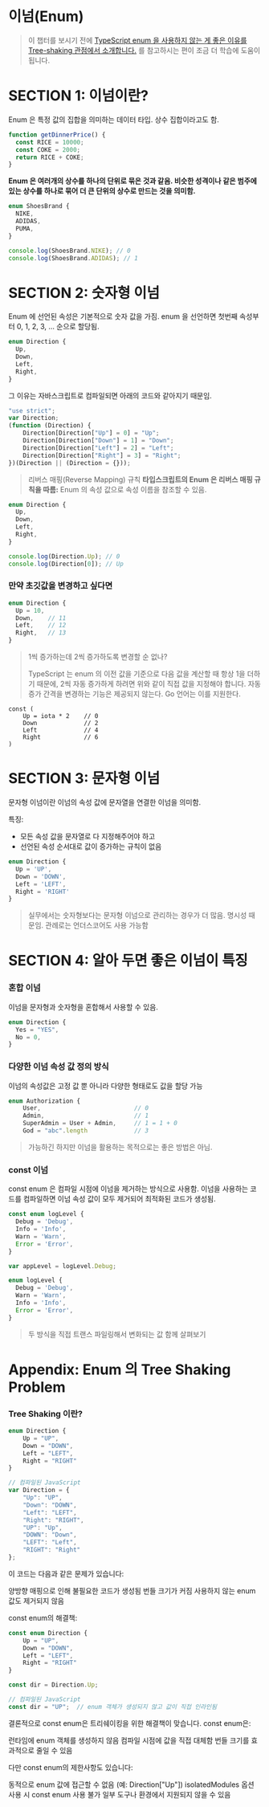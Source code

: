 # 이넘(Enum)

> 이 챕터를 보시기 전에 [TypeScript enum 을 사용하지 않는 게 좋은 이유를 Tree-shaking 관점에서 소개합니다.](https://engineering.linecorp.com/ko/blog/typescript-enum-tree-shaking) 를 참고하시는 편이 조금 더 학습에 도움이 됩니다.

# SECTION 1: 이넘이란?  

Enum 은 특정 값의 집합을 의미하는 데이터 타입. 상수 집합이라고도 함.

```typescript
function getDinnerPrice() {
  const RICE = 10000;
  const COKE = 2000;
  return RICE + COKE;
}
```

**Enum 은 여러개의 상수를 하나의 단위로 묶은 것과 같음. 비슷한 성격이나 같은 범주에 있는 상수를 하나로 묶어 더 큰 단위의 상수로 만드는 것을 의미함.**

```typescript
enum ShoesBrand {
  NIKE,
  ADIDAS,
  PUMA,
}

console.log(ShoesBrand.NIKE); // 0
console.log(ShoesBrand.ADIDAS); // 1
```


# SECTION 2: 숫자형 이넘

Enum 에 선언된 속성은 기본적으로 숫자 값을 가짐. enum 을 선언하면 첫번째 속성부터 0, 1, 2, 3, ... 순으로 할당됨.

```typescript
enum Direction {
  Up,
  Down,
  Left,
  Right,
}
```

그 이유는 자바스크립트로 컴파일되면 아래의 코드와 같아지기 때문임.

```javascript
"use strict";
var Direction;
(function (Direction) {
    Direction[Direction["Up"] = 0] = "Up";
    Direction[Direction["Down"] = 1] = "Down";
    Direction[Direction["Left"] = 2] = "Left";
    Direction[Direction["Right"] = 3] = "Right";
})(Direction || (Direction = {}));
```

> 리버스 매핑(Reverse Mapping) 규칙
> **타입스크립트의 Enum 은 리버스 매핑 규칙을 따름:** Enum 의 속성 값으로 속성 이름을 참조할 수 있음.

```typescript
enum Direction {
  Up,
  Down,
  Left,
  Right,
}

console.log(Direction.Up); // 0
console.log(Direction[0]); // Up
```

### 만약 초깃값을 변경하고 싶다면

```typescript
enum Direction {
  Up = 10,
  Down,    // 11
  Left,    // 12
  Right,   // 13
}
```

> 1씩 증가하는데 2씩 증가하도록 변경할 순 없나?
> 
> TypeScript 는 enum 의 이전 값을 기준으로 다음 값을 계산할 때 항상 1을 더하기 때문에, 2씩 자동 증가하게 하려면 위와 같이 직접 값을 지정해야 합니다. 자동 증가 간격을 변경하는 기능은 제공되지 않는다.
> Go 언어는 이를 지원한다.

```text
const (
    Up = iota * 2    // 0
    Down             // 2
    Left             // 4
    Right            // 6
)
```


# SECTION 3: 문자형 이넘

문자형 이넘이란 이넘의 속성 값에 문자열을 연결한 이넘을 의미함. 

특징:

- 모든 속성 값을 문자열로 다 지정해주어야 하고
- 선언된 속성 순서대로 값이 증가하는 규칙이 없음

```typescript
enum Direction {
  Up = 'UP',
  Down = 'DOWN',
  Left = 'LEFT',
  Right = 'RIGHT'
}
```

> 실무에서는 숫자형보다는 문자형 이넘으로 관리하는 경우가 더 많음. 명시성 때문임. 관례로는 언더스코어도 사용 가능함

# SECTION 4: 알아 두면 좋은 이넘이 특징

### 혼합 이넘

이넘을 문자형과 숫자형을 혼합해서 사용할 수 있음.

```typescript
enum Direction {
  Yes = "YES",
  No = 0,
}
```

### 다양한 이넘 속성 값 정의 방식

이넘의 속성값은 고정 값 뿐 아니라 다양한 형태로도 값을 할당 가능

```typescript
enum Authorization {
    User,                          // 0
    Admin,                         // 1
    SuperAdmin = User + Admin,     // 1 = 1 + 0
    God = "abc".length             // 3
```

> 가능하긴 하지만 이넘을 활용하는 목적으로는 좋은 방법은 아님.

### const 이넘

const enum 은 컴파일 시점에 이넘을 제거하는 방식으로 사용함. 이넘을 사용하는 코드를 컴파일하면 이넘 속성 값이 모두 제거되어 최적화된 코드가 생성됨.

```typescript
const enum logLevel {
  Debug = 'Debug',
  Info = 'Info',
  Warn = 'Warn',
  Error = 'Error',
}

var appLevel = logLevel.Debug;
```

```typescript
enum logLevel {
  Debug = 'Debug',
  Warn = 'Warn',
  Info = 'Info',
  Error = 'Error',
}
```

> 두 방식을 직접 트랜스 파일링해서 변화되는 값 함께 살펴보기

# Appendix: Enum 의 Tree Shaking Problem

### Tree Shaking 이란?
```typescript
enum Direction {
    Up = "UP",
    Down = "DOWN",
    Left = "LEFT",
    Right = "RIGHT"
}

// 컴파일된 JavaScript
var Direction = {
    "Up": "UP",
    "Down": "DOWN", 
    "Left": "LEFT",
    "Right": "RIGHT",
    "UP": "Up",
    "DOWN": "Down",
    "LEFT": "Left",
    "RIGHT": "Right"
};
```

이 코드는 다음과 같은 문제가 있습니다:

양방향 매핑으로 인해 불필요한 코드가 생성됨
번들 크기가 커짐
사용하지 않는 enum 값도 제거되지 않음

const enum의 해결책:

```typescript
const enum Direction {
    Up = "UP",
    Down = "DOWN",
    Left = "LEFT",
    Right = "RIGHT"
}

const dir = Direction.Up;

// 컴파일된 JavaScript
const dir = "UP";  // enum 객체가 생성되지 않고 값이 직접 인라인됨
```

결론적으로 const enum은 트리쉐이킹을 위한 해결책이 맞습니다. const enum은:

런타임에 enum 객체를 생성하지 않음
컴파일 시점에 값을 직접 대체함
번들 크기를 효과적으로 줄일 수 있음

다만 const enum의 제한사항도 있습니다:

동적으로 enum 값에 접근할 수 없음 (예: Direction["Up"])
isolatedModules 옵션 사용 시 const enum 사용 불가
일부 도구나 환경에서 지원되지 않을 수 있음

